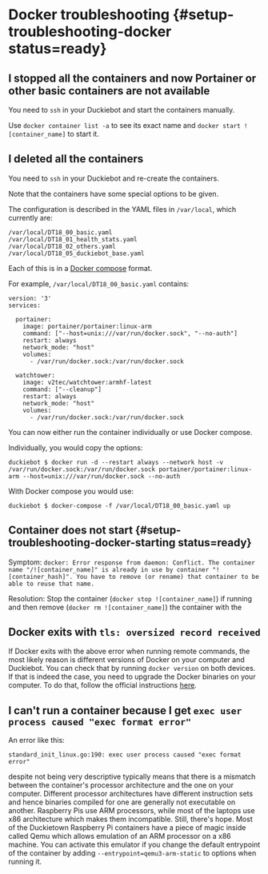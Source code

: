 # Docker troubleshooting {#setup-troubleshooting-docker status=ready}

## I stopped all the containers and now Portainer or other basic containers are not available

You need to `ssh` in your Duckiebot and start the containers manually.

Use `docker container list -a` to see its exact name and `docker start ![container_name]` to start it.

## I deleted all the containers

You need to `ssh` in your Duckiebot and re-create the containers.

Note that the containers have some special options to be given.

The configuration is described in the YAML files in `/var/local`, which currently are:

    /var/local/DT18_00_basic.yaml
    /var/local/DT18_01_health_stats.yaml
    /var/local/DT18_02_others.yaml
    /var/local/DT18_05_duckiebot_base.yaml

Each of this is in a [Docker compose][compose] format.

For example, `/var/local/DT18_00_basic.yaml` contains:

    version: '3'
    services:

      portainer:
        image: portainer/portainer:linux-arm
        command: ["--host=unix:///var/run/docker.sock", "--no-auth"]
        restart: always
        network_mode: "host"
        volumes:
          - /var/run/docker.sock:/var/run/docker.sock

      watchtower:
        image: v2tec/watchtower:armhf-latest
        command: ["--cleanup"]
        restart: always
        network_mode: "host"
        volumes:
          - /var/run/docker.sock:/var/run/docker.sock

You can now either run the container individually or use Docker compose.

Individually, you would copy the options:

    duckiebot $ docker run -d --restart always --network host -v /var/run/docker.sock:/var/run/docker.sock portainer/portainer:linux-arm --host=unix:///var/run/docker.sock --no-auth

With Docker compose you would use:

    duckiebot $ docker-compose -f /var/local/DT18_00_basic.yaml up


[compose]: https://docs.docker.com/compose/


## Container does not start  {#setup-troubleshooting-docker-starting status=ready}

Symptom: `docker: Error response from daemon: Conflict. The container name "/![container_name]" is already in use by container "![container_hash]". You have to remove (or rename) that container to be able to reuse that name.`

Resolution: Stop the container (`docker stop ![container_name]`) if running and then remove (`docker rm ![container_name]`) the container with the  

## Docker exits with `tls: oversized record received`

If Docker exits with the above error when running remote commands, the most likely reason is different versions of Docker on your computer and Duckiebot. You can check that by running `docker version` on both devices. If that is indeed the case, you need to upgrade the Docker binaries on your computer. To do that, follow the official instructions [here](https://docs.docker.com/install/linux/docker-ce/ubuntu/).

## I can't run a container because I get `exec user process caused "exec format error"`

An error like this:

`standard_init_linux.go:190: exec user process caused "exec format error"`

despite not being very descriptive typically means that there is a mismatch between the container's processor architecture and the one on your computer. Different processor architectures have different instruction sets and hence binaries compiled for one are generally not executable on another. Raspberry Pis use ARM processors, while most of the laptops use x86 architecture which makes them incompatible. Still, there's hope. Most of the Duckietown Raspberry Pi containers have a piece of magic inside called Qemu which allows emulation of an ARM processor on a x86 machine. You can activate this emulator if you change the default entrypoint of the container by adding `--entrypoint=qemu3-arm-static` to options when running it.
